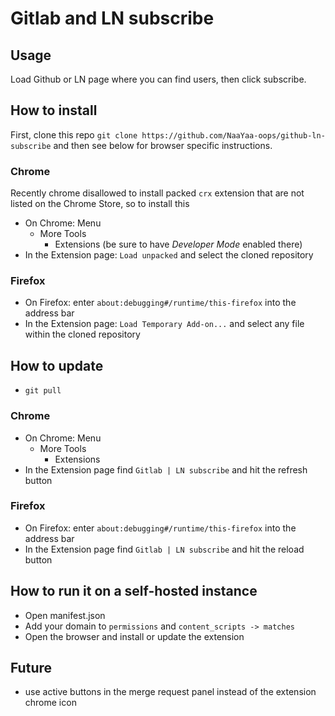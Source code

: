 # Gitlab and LN subscribe

## Usage

Load Github or LN page where you can find users, then click subscribe.

## How to install

First, clone this repo `git clone https://github.com/NaaYaa-oops/github-ln-subscribe` and then see below for browser specific instructions.

### Chrome

Recently chrome disallowed to install packed `crx` extension that are not listed on the Chrome Store, so to install this

-   On Chrome: Menu
    -   More Tools
        -   Extensions (be sure to have _Developer Mode_ enabled there)
-   In the Extension page: `Load unpacked` and select the cloned repository

### Firefox

-   On Firefox: enter `about:debugging#/runtime/this-firefox` into the address bar
-   In the Extension page: `Load Temporary Add-on...` and select any file within the cloned repository

## How to update

-   `git pull`

### Chrome

-   On Chrome: Menu
    -   More Tools
        -   Extensions
-   In the Extension page find `Gitlab | LN subscribe` and hit the refresh button

### Firefox

-   On Firefox: enter `about:debugging#/runtime/this-firefox` into the address bar
-   In the Extension page find `Gitlab | LN subscribe` and hit the reload button

## How to run it on a self-hosted instance

-   Open manifest.json
-   Add your domain to `permissions` and `content_scripts -> matches`
-   Open the browser and install or update the extension

## Future

-   use active buttons in the merge request panel instead of the extension chrome icon

